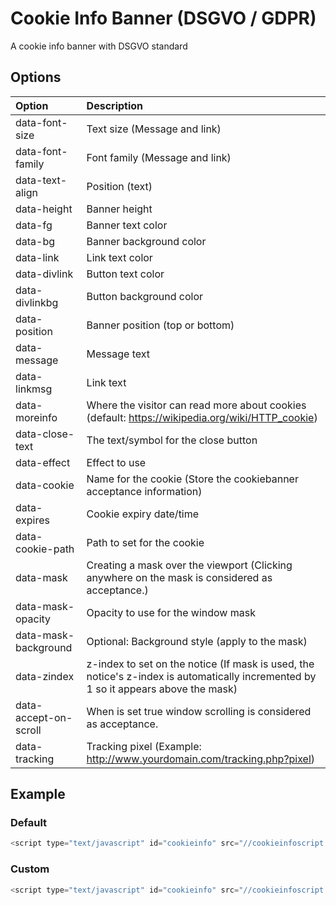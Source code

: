 # Cookie Info Banner (DSGVO / GDPR)

A cookie info banner with DSGVO standard

## Options

|Option|Description|
|:-------------|:----------|
|data-font-size|Text size (Message and link)|
|data-font-family|Font family  (Message and link)|
|data-text-align|Position (text)|
|data-height|Banner height|
|data-fg|Banner text color|
|data-bg|Banner background color|
|data-link|Link text color|
|data-divlink|Button text color|
|data-divlinkbg|Button background color|
|data-position|Banner position (top or bottom)|
|data-message|Message text|
|data-linkmsg|Link text|
|data-moreinfo|Where the visitor can read more about cookies (default: https://wikipedia.org/wiki/HTTP_cookie)|
|data-close-text|The text/symbol for the close button|
|data-effect|Effect to use|
|data-cookie|Name for the cookie (Store the cookiebanner acceptance information)|
|data-expires|Cookie expiry date/time|
|data-cookie-path|Path to set for the cookie|
|data-mask|Creating a mask over the viewport (Clicking anywhere on the mask is considered as acceptance.)|
|data-mask-opacity|Opacity to use for the window mask|
|data-mask-background|Optional: Background style (apply to the mask)|
|data-zindex|z-index to set on the notice (If mask is used, the notice's z-index is automatically incremented by 1 so it appears above the mask)|
|data-accept-on-scroll|When is set true window scrolling is considered as acceptance.|
|data-tracking|Tracking pixel (Example: http://www.yourdomain.com/tracking.php?pixel)|

## Example

### Default

```javascript
<script type="text/javascript" id="cookieinfo" src="//cookieinfoscript.com/js/cookieinfo.min.js"></script>
```

### Custom

```javascript
<script type="text/javascript" id="cookieinfo" src="//cookieinfoscript.com/js/cookieinfo.min.js" data-cookie="my-cookie-banner" data-close-text="Got it!" ></script>
```